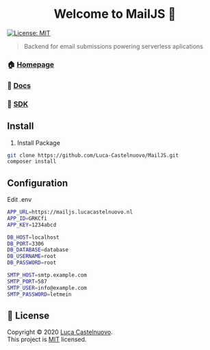 <h1 align="center">Welcome to MailJS 👋</h1>
<p>
  <a href="https://github.com/Luca-Castelnuovo/MailJS/blob/master/LICENSE" target="_blank">
    <img alt="License: MIT" src="https://img.shields.io/badge/License-MIT-yellow.svg" />
  </a>
</p>

> Backend for email submissions powering serverless aplications

### 🏠 [Homepage](https://mailjs.lucacastelnuovo.nl)

### 📖 [Docs](https://ltcastelnuovo.gitbook.io/mailjs/)

### 💾 [SDK](https://github.com/Luca-Castelnuovo/MailJS-sdk)

## Install

1. Install Package

```sh
git clone https://github.com/Luca-Castelnuovo/MailJS.git
composer install
```

## Configuration

Edit .env

```bash
APP_URL=https://mailjs.lucacastelnuovo.nl
APP_ID=GRKCfi
APP_KEY=1234abcd

DB_HOST=localhost
DB_PORT=3306
DB_DATABASE=database
DB_USERNAME=root
DB_PASSWORD=root

SMTP_HOST=smtp.example.com
SMTP_PORT=587
SMTP_USER=info@example.com
SMTP_PASSWORD=letmein
```

## 📝 License

Copyright © 2020 [Luca Castelnuovo](https://github.com/Luca-Castelnuovo).<br />
This project is [MIT](https://github.com/Luca-Castelnuovo/MailJS/blob/master/LICENSE) licensed.
